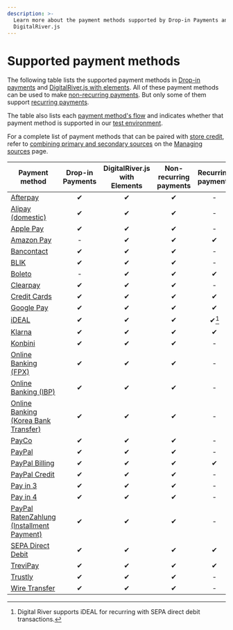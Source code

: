 ```yaml
---
description: >-
  Learn more about the payment methods supported by Drop-in Payments and
  DigitalRiver.js
---
```


# Supported payment methods

The following table lists the supported payment methods in [Drop-in payments](../payments-solutions/drop-in/) and [DigitalRiver.js with elements](../payments-solutions/digitalriver.js/). All of these payment methods can be used to make [non-recurring payments](../sources/#reusable-or-single-use). But only some of them support [recurring payments](../sources/#reusable-or-single-use).&#x20;

The table also lists each [payment method's flow](../sources/#payment-flow) and indicates whether that payment method is supported in our [test environment](broken-reference).

For a complete list of payment methods that can be paired with [store credit](../../shopper-apis/shopper-basics/common-use-cases/applying-store-credit.md), refer to [combining primary and secondary sources](../sources/using-the-source-identifier.md#combining-primary-and-secondary-payment-sources) on the [Managing sources](../sources/using-the-source-identifier.md) page.

| Payment method                                                                          | Drop-in Payments | DigitalRiver.js with Elements | Non-recurring payments | Recurring payments | Authentication flow |
| --------------------------------------------------------------------------------------- | :--------------: | :---------------------------: | :--------------------: | :----------------: | :-----------------: |
| [Afterpay](afterpay.md)                                                                 |         ✔        |               ✔               |            ✔           |          -         |      `redirect`     |
| [Alipay (domestic)](alipay-domestic.md)                                                 |         ✔        |               ✔               |            ✔           |          -         |      `redirect`     |
| [Apple Pay](apple-pay.md)                                                               |         ✔        |               ✔               |            ✔           |          -         |      `standard`     |
| [Amazon Pay](amazon-pay.md)                                                             |         -        |               ✔               |            ✔           |          ✔         |      `redirect`     |
| [Bancontact](bancontact.md)                                                             |         ✔        |               ✔               |            ✔           |          -         |      `redirect`     |
| [BLIK](blik.md)                                                                         |         ✔        |               ✔               |            ✔           |          -         |      `redirect`     |
| [Boleto](boleto.md)                                                                     |         -        |               ✔               |            ✔           |          ✔         |      `redirect`     |
| [Clearpay](clearpay.md)                                                                 |         ✔        |               ✔               |            ✔           |          -         |      `redirect`     |
| [Credit Cards](credit-cards.md)                                                         |         ✔        |               ✔               |            ✔           |          ✔         |      `standard`     |
| [Google Pay](google-pay.md)                                                             |         ✔        |               ✔               |            ✔           |          ✔         |      `standard`     |
| [iDEAL](ideal.md)                                                                       |         ✔        |               ✔               |            ✔           |        ✔[^1]       |      `redirect`     |
| [Klarna](klarna.md)                                                                     |         ✔        |               ✔               |            ✔           |          ✔         |      `redirect`     |
| [Konbini](konbini.md)                                                                   |         ✔        |               ✔               |            ✔           |          -         |      `receiver`     |
| [Online Banking (FPX)](fpx-online-banking.md)                                           |         ✔        |               ✔               |            ✔           |          -         |      `redirect`     |
| [Online Banking (IBP)](online-banking-ibp.md)                                           |         ✔        |               ✔               |            ✔           |          -         |      `redirect`     |
| [Online Banking (Korea Bank Transfer)](korea-bank-transfer-online-banking.md)           |         ✔        |               ✔               |            ✔           |          -         |      `redirect`     |
| [PayCo](payco.md)                                                                       |         ✔        |               ✔               |            ✔           |          -         |      `redirect`     |
| [PayPal](paypal.md)                                                                     |         ✔        |               ✔               |            ✔           |          -         |      `redirect`     |
| [PayPal Billing](paypal-billing-agreement.md)                                           |         ✔        |               ✔               |            ✔           |          ✔         |      `redirect`     |
| [PayPal Credit](paypal-credit.md)                                                       |         ✔        |               ✔               |            ✔           |          -         |      `redirect`     |
| [Pay in 3](paypal-pay-in-3.md)                                                          |         ✔        |               ✔               |            ✔           |          -         |      `redirect`     |
| [Pay in 4](paypal-pay-in-4.md)                                                          |         ✔        |               ✔               |            ✔           |          -         |      `redirect`     |
| [PayPal RatenZahlung (Installment Payment)](paypal-ratenzahlung-installment-payment.md) |         ✔        |               ✔               |            ✔           |          -         |      `redirect`     |
| [SEPA Direct Debit](sepa-direct-debit.md)                                               |         ✔        |               ✔               |            ✔           |          ✔         |      `redirect`     |
| [TreviPay](trevipay.md)                                                                 |         ✔        |               ✔               |            ✔           |          ✔         |      `redirect`     |
| [Trustly](trustly.md)                                                                   |         ✔        |               ✔               |            ✔           |          -         |      `redirect`     |
| [Wire Transfer](wire-transfer.md)                                                       |         ✔        |               ✔               |            ✔           |          -         |      `receiver`     |

[^1]: Digital River supports iDEAL for recurring with SEPA direct debit transactions.

